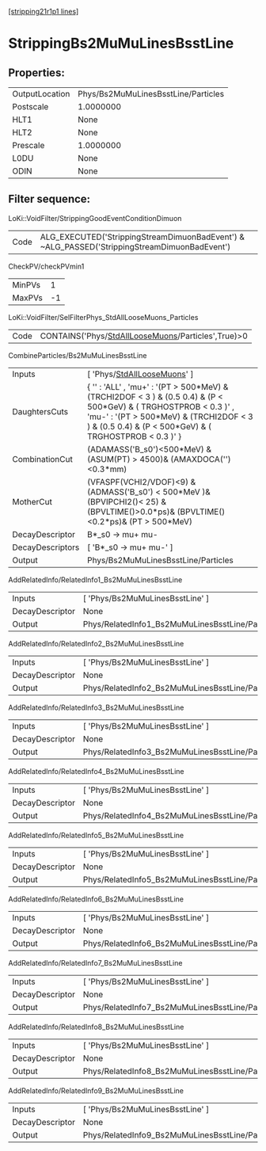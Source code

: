 [[stripping21r1p1 lines]](./stripping21r1p1-index)

# StrippingBs2MuMuLinesBsstLine

## Properties:

|                |                                     |
|----------------|-------------------------------------|
| OutputLocation | Phys/Bs2MuMuLinesBsstLine/Particles |
| Postscale      | 1.0000000                           |
| HLT1           | None                                |
| HLT2           | None                                |
| Prescale       | 1.0000000                           |
| L0DU           | None                                |
| ODIN           | None                                |

## Filter sequence:

LoKi::VoidFilter/StrippingGoodEventConditionDimuon

|      |                                                                                              |
|------|----------------------------------------------------------------------------------------------|
| Code | ALG_EXECUTED('StrippingStreamDimuonBadEvent') & ~ALG_PASSED('StrippingStreamDimuonBadEvent') |

CheckPV/checkPVmin1

|        |     |
|--------|-----|
| MinPVs | 1   |
| MaxPVs | -1  |

LoKi::VoidFilter/SelFilterPhys_StdAllLooseMuons_Particles

|      |                                                                                                           |
|------|-----------------------------------------------------------------------------------------------------------|
| Code | CONTAINS('Phys/[StdAllLooseMuons](./stripping21r1p1-commonparticles-stdallloosemuons)/Particles',True)\>0 |

CombineParticles/Bs2MuMuLinesBsstLine

|                  |                                                                                                                                                                                                                                |
|------------------|--------------------------------------------------------------------------------------------------------------------------------------------------------------------------------------------------------------------------------|
| Inputs           | [ 'Phys/[StdAllLooseMuons](./stripping21r1p1-commonparticles-stdallloosemuons)' ]                                                                                                                                            |
| DaughtersCuts    | { '' : 'ALL' , 'mu+' : '(PT \> 500\*MeV) & (TRCHI2DOF \< 3 ) & (0.5 0.4) & (P \< 500\*GeV) & ( TRGHOSTPROB \< 0.3 )' , 'mu-' : '(PT \> 500\*MeV) & (TRCHI2DOF \< 3 ) & (0.5 0.4) & (P \< 500\*GeV) & ( TRGHOSTPROB \< 0.3 )' } |
| CombinationCut   | (ADAMASS('B_s0')\<500\*MeV) & (ASUM(PT) \> 4500)& (AMAXDOCA('')\<0.3\*mm)                                                                                                                                                      |
| MotherCut        | (VFASPF(VCHI2/VDOF)\<9) & (ADMASS('B_s0') \< 500\*MeV )& (BPVIPCHI2()\< 25) & (BPVLTIME()\>0.0\*ps)& (BPVLTIME()\<0.2\*ps)& (PT \> 500\*MeV)                                                                                   |
| DecayDescriptor  | B\*\_s0 -\> mu+ mu-                                                                                                                                                                                                            |
| DecayDescriptors | [ 'B\*\_s0 -\> mu+ mu-' ]                                                                                                                                                                                                    |
| Output           | Phys/Bs2MuMuLinesBsstLine/Particles                                                                                                                                                                                            |

AddRelatedInfo/RelatedInfo1_Bs2MuMuLinesBsstLine

|                 |                                                  |
|-----------------|--------------------------------------------------|
| Inputs          | [ 'Phys/Bs2MuMuLinesBsstLine' ]                |
| DecayDescriptor | None                                             |
| Output          | Phys/RelatedInfo1_Bs2MuMuLinesBsstLine/Particles |

AddRelatedInfo/RelatedInfo2_Bs2MuMuLinesBsstLine

|                 |                                                  |
|-----------------|--------------------------------------------------|
| Inputs          | [ 'Phys/Bs2MuMuLinesBsstLine' ]                |
| DecayDescriptor | None                                             |
| Output          | Phys/RelatedInfo2_Bs2MuMuLinesBsstLine/Particles |

AddRelatedInfo/RelatedInfo3_Bs2MuMuLinesBsstLine

|                 |                                                  |
|-----------------|--------------------------------------------------|
| Inputs          | [ 'Phys/Bs2MuMuLinesBsstLine' ]                |
| DecayDescriptor | None                                             |
| Output          | Phys/RelatedInfo3_Bs2MuMuLinesBsstLine/Particles |

AddRelatedInfo/RelatedInfo4_Bs2MuMuLinesBsstLine

|                 |                                                  |
|-----------------|--------------------------------------------------|
| Inputs          | [ 'Phys/Bs2MuMuLinesBsstLine' ]                |
| DecayDescriptor | None                                             |
| Output          | Phys/RelatedInfo4_Bs2MuMuLinesBsstLine/Particles |

AddRelatedInfo/RelatedInfo5_Bs2MuMuLinesBsstLine

|                 |                                                  |
|-----------------|--------------------------------------------------|
| Inputs          | [ 'Phys/Bs2MuMuLinesBsstLine' ]                |
| DecayDescriptor | None                                             |
| Output          | Phys/RelatedInfo5_Bs2MuMuLinesBsstLine/Particles |

AddRelatedInfo/RelatedInfo6_Bs2MuMuLinesBsstLine

|                 |                                                  |
|-----------------|--------------------------------------------------|
| Inputs          | [ 'Phys/Bs2MuMuLinesBsstLine' ]                |
| DecayDescriptor | None                                             |
| Output          | Phys/RelatedInfo6_Bs2MuMuLinesBsstLine/Particles |

AddRelatedInfo/RelatedInfo7_Bs2MuMuLinesBsstLine

|                 |                                                  |
|-----------------|--------------------------------------------------|
| Inputs          | [ 'Phys/Bs2MuMuLinesBsstLine' ]                |
| DecayDescriptor | None                                             |
| Output          | Phys/RelatedInfo7_Bs2MuMuLinesBsstLine/Particles |

AddRelatedInfo/RelatedInfo8_Bs2MuMuLinesBsstLine

|                 |                                                  |
|-----------------|--------------------------------------------------|
| Inputs          | [ 'Phys/Bs2MuMuLinesBsstLine' ]                |
| DecayDescriptor | None                                             |
| Output          | Phys/RelatedInfo8_Bs2MuMuLinesBsstLine/Particles |

AddRelatedInfo/RelatedInfo9_Bs2MuMuLinesBsstLine

|                 |                                                  |
|-----------------|--------------------------------------------------|
| Inputs          | [ 'Phys/Bs2MuMuLinesBsstLine' ]                |
| DecayDescriptor | None                                             |
| Output          | Phys/RelatedInfo9_Bs2MuMuLinesBsstLine/Particles |
